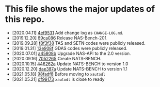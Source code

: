 # This file shows the major updates of this repo.

- [2020.04.11] [4ef9531](https://github.com/D-X-Y/AutoDL-Projects/tree/4ef9531) Add change log as `CHANGE-LOG.md`.
- [2019.12.20] [69ca086](https://github.com/D-X-Y/AutoDL-Projects/tree/69ca086) Release NAS-Bench-201.
- [2019.09.28] [f8f3f38](https://github.com/D-X-Y/AutoDL-Projects/tree/f8f3f38) TAS and SETN codes were publicly released.
- [2019.01.31] [13e908f](https://github.com/D-X-Y/AutoDL-Projects/tree/13e908f) GDAS codes were publicly released.
- [2020.07.01] [a45808b](https://github.com/D-X-Y/AutoDL-Projects/tree/a45808b) Upgrade NAS-API to the 2.0 version.
- [2020.09.16] [7052265](https://github.com/D-X-Y/AutoDL-Projects/tree/7052265) Create NATS-BENCH.
- [2020.10.15] [446262a](https://github.com/D-X-Y/AutoDL-Projects/tree/446262a) Update NATS-BENCH to version 1.0
- [2020.12.20] [dae387a](https://github.com/D-X-Y/AutoDL-Projects/tree/dae387a) Update NATS-BENCH to version 1.1
- [2021.05.18] [98fadf8](https://github.com/D-X-Y/AutoDL-Projects/tree/98fadf8) Before moving to `xautodl`
- [2021.05.21] [df99173](https://github.com/D-X-Y/AutoDL-Projects/tree/df99173) `xautodl` is close to ready

